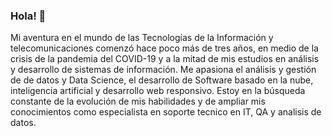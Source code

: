 ### Hola! 👋

<!--
**rjmanotas/rjmanotas** is a ✨ _special_ ✨ repository because its `README.md` (this file) appears on your GitHub profile.

Here are some ideas to get you started:

- 🔭 I’m currently working on ...
- 🌱 I’m currently learning ...
- 👯 I’m looking to collaborate on ...
- 🤔 I’m looking for help with ...
- 💬 Ask me about ...
- 📫 How to reach me: ...
- 😄 Pronouns: ...
- ⚡ Fun fact: ...
-->

Mi aventura en el mundo de las Tecnologías de la Información y telecomunicaciones comenzó hace poco más de tres años, en medio de la crisis de la pandemia del COVID-19 y a la mitad de mis estudios en análisis y desarrollo de sistemas de información. Me apasiona el análisis y gestión de de datos y Data Science, el desarrollo de Software basado en la nube, inteligencia artificial y desarrollo web responsivo.
Estoy en la búsqueda constante de la evolución de mis habilidades y de ampliar mis conocimientos como especialista en soporte tecnico en IT, QA y analisis de datos.
